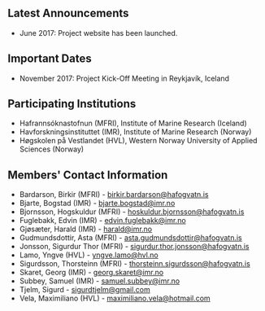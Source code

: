 ## Latest Announcements

- June 2017: Project website has been launched.

## Important Dates

- November 2017: Project Kick-Off Meeting in Reykjavík, Iceland

## Participating Institutions

- Hafrannsóknastofnun (MFRI), Institute of Marine Research (Iceland)
- Havforskningsinstituttet (IMR), Institute of Marine Research (Norway)
- Høgskolen på Vestlandet (HVL), Western Norway University of Applied Sciences (Norway)

## Members' Contact Information

- Bardarson, Birkir (MFRI) - [birkir.bardarson@hafogvatn.is](mailto:birkir.bardarson@hafogvatn.is)
- Bjarte, Bogstad (IMR) - [bjarte.bogstad@imr.no](bjarte.bogstad@imr.no)
- Bjornsson, Hogskuldur (MFRI) - [hoskuldur.bjornsson@hafogvatn.is](hoskuldur.bjornsson@hafogvatn.is)
- Fuglebakk, Edvin (IMR) - [edvin.fuglebakk@imr.no](edvin.fuglebakk@imr.no)
- Gjøsæter, Harald (IMR) - [harald@imr.no](harald@imr.no)
- Gudmundsdottir, Asta (MFRI) - [asta.gudmundsdottir@hafogvatn.is](asta.gudmundsdottir@hafogvatn.is)
- Jonsson, Sigurdur Thor (MFRI) - [sigurdur.thor.jonsson@hafogvatn.is](sigurdur.thor.jonsson@hafogvatn.is)
- Lamo, Yngve (HVL) - [yngve.lamo@hvl.no](yngve.lamo@hvl.no)
- Sigurdsson, Thorsteinn (MFRI) - [thorsteinn.sigurdsson@hafogvatn.is](thorsteinn.sigurdsson@hafogvatn.is)
- Skaret, Georg (IMR) - [georg.skaret@imr.no](georg.skaret@imr.no)
- Subbey, Samuel (IMR) - [samuel.subbey@imr.no](samuel.subbey@imr.no)
- Tjelm, Sigurd - [sigurdtjelm@gmail.com](sigurdtjelm@gmail.com)
- Vela, Maximiliano (HVL) - [maximiliano.vela@hotmail.com](maximiliano.vela@hotmail.com)
